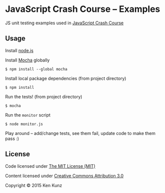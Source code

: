 # JavaScript Crash Course – Examples

JS unit testing examples used in [JavaScript Crash Course](https://github.com/kenkunz/js-crash-course)

## Usage

Install [node.js](https://nodejs.org/)

Install [Mocha](https://mochajs.org/) globally

    $ npm install --global mocha

Install local package dependencies (from project directory)

    $ npm install

Run the tests! (from project directory)

    $ mocha

Run the `monitor` script

    $ node monitor.js

Play around – add/change tests, see them fail, update code to make them pass :)

## License

Code licensed under [The MIT License (MIT)](http://opensource.org/licenses/MIT)

Content licensed under [Creative Commons Attribution 3.0](http://creativecommons.org/licenses/by/3.0/)

Copyright &copy; 2015 Ken Kunz
